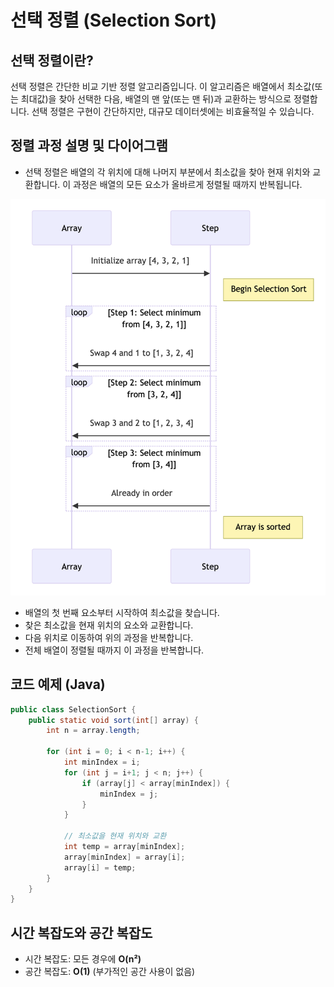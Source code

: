 # 선택 정렬 (Selection Sort)

## 선택 정렬이란?

선택 정렬은 간단한 비교 기반 정렬 알고리즘입니다. 이 알고리즘은 배열에서 최소값(또는 최대값)을 찾아 선택한 다음, 배열의 맨 앞(또는 맨 뒤)과 교환하는 방식으로 정렬합니다. 선택 정렬은 구현이 간단하지만, 대규모 데이터셋에는 비효율적일 수 있습니다.

## 정렬 과정 설명 및 다이어그램
- 선택 정렬은 배열의 각 위치에 대해 나머지 부분에서 최소값을 찾아 현재 위치와 교환합니다. 이 과정은 배열의 모든 요소가 올바르게 정렬될 때까지 반복됩니다.

<img src= "images/SelectionSort.png" width="1156">

- 배열의 첫 번째 요소부터 시작하여 최소값을 찾습니다.
- 찾은 최소값을 현재 위치의 요소와 교환합니다.
- 다음 위치로 이동하여 위의 과정을 반복합니다.
- 전체 배열이 정렬될 때까지 이 과정을 반복합니다.

## 코드 예제 (Java)

```java
public class SelectionSort {
    public static void sort(int[] array) {
        int n = array.length;

        for (int i = 0; i < n-1; i++) {
            int minIndex = i;
            for (int j = i+1; j < n; j++) {
                if (array[j] < array[minIndex]) {
                    minIndex = j;
                }
            }

            // 최소값을 현재 위치와 교환
            int temp = array[minIndex];
            array[minIndex] = array[i];
            array[i] = temp;
        }
    }
}
```

## 시간 복잡도와 공간 복잡도
- 시간 복잡도: 모든 경우에 <b>O(n²)</b>
- 공간 복잡도: <b>O(1)</b> (부가적인 공간 사용이 없음)